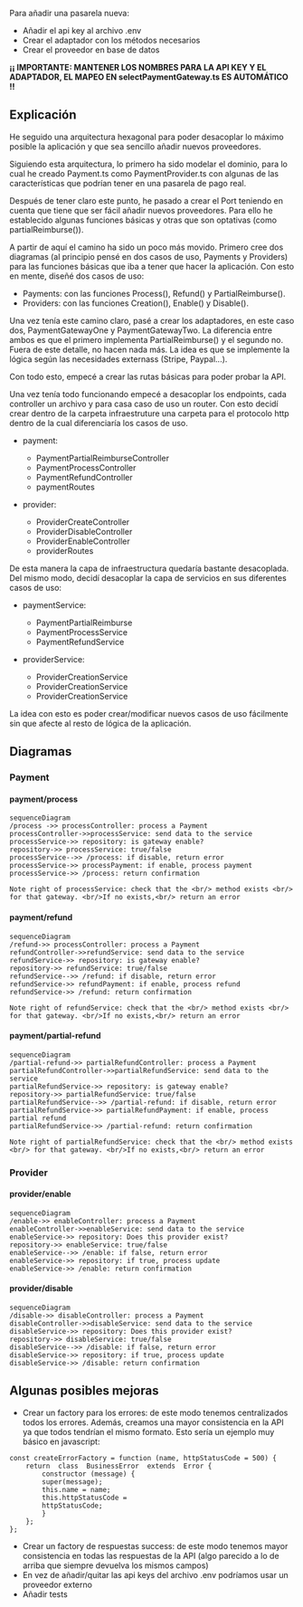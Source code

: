 Para añadir una pasarela nueva:

- Añadir el api key al archivo .env
- Crear el adaptador con los métodos necesarios
- Crear el proveedor en base de datos

**¡¡ IMPORTANTE: MANTENER LOS NOMBRES PARA LA API KEY Y EL ADAPTADOR, EL MAPEO EN selectPaymentGateway.ts ES AUTOMÁTICO !!**

  
## Explicación
He seguido una arquitectura hexagonal para poder desacoplar lo máximo posible la aplicación y que sea sencillo añadir nuevos proveedores.

Siguiendo esta arquitectura, lo primero ha sido modelar el dominio, para lo cual he creado Payment.ts como PaymentProvider.ts con algunas de las características que podrían tener en una pasarela de pago real.

  
Después de tener claro este punto, he pasado a crear el Port teniendo en cuenta que tiene que ser fácil añadir nuevos proveedores. Para ello he establecido algunas funciones básicas y otras que son optativas (como partialReimburse()).

  A partir de aquí el camino ha sido un poco más movido. Primero cree dos diagramas (al principio pensé en dos casos de uso, Payments y Providers) para las funciones básicas que iba a tener que hacer la aplicación. Con esto en mente, diseñé dos casos de uso:

- Payments: con las funciones Process(), Refund() y PartialReimburse().
- Providers: con las funciones Creation(), Enable() y Disable().

  

Una vez tenía este camino claro, pasé a crear los adaptadores, en este caso dos, PaymentGatewayOne y PaymentGatewayTwo. La diferencia entre ambos es que el primero implementa PartialReimburse() y el segundo no. Fuera de este detalle, no hacen nada más. La idea es que se implemente la lógica según las necesidades externass (Stripe, Paypal...).

  Con todo esto, empecé a crear las rutas básicas para poder probar la API.

  Una vez tenía todo funcionando empecé a desacoplar los endpoints, cada controller un archivo y para casa caso de uso un router. Con esto decidí crear dentro de la carpeta infraestruture una carpeta para el protocolo http dentro de la cual diferenciaría los casos de uso.

- payment:
	- PaymentPartialReimburseController
	- PaymentProcessController
	- PaymentRefundController
	- paymentRoutes


- provider:
	- ProviderCreateController
	- ProviderDisableController
	- ProviderEnableController
	- providerRoutes

De esta manera la capa de infraestructura quedaría bastante desacoplada. Del mismo modo, decidí desacoplar la capa de servicios en sus diferentes casos de uso:

- paymentService:
	- PaymentPartialReimburse
	- PaymentProcessService
	- PaymentRefundService

- providerService:
	- ProviderCreationService
	- ProviderCreationService
	- ProviderCreationService

  

La idea con esto es poder crear/modificar nuevos casos de uso fácilmente sin que afecte al resto de lógica de la aplicación.

## Diagramas

### Payment

#### payment/process
```mermaid
sequenceDiagram
/process ->> processController: process a Payment
processController->>processService: send data to the service
processService->> repository: is gateway enable?
repository->> processService: true/false
processService-->> /process: if disable, return error
processService->> processPayment: if enable, process payment
processService->> /process: return confirmation

Note right of processService: check that the <br/> method exists <br/> for that gateway. <br/>If no exists,<br/> return an error
```
#### payment/refund
```mermaid
sequenceDiagram
/refund->> processController: process a Payment
refundController->>refundService: send data to the service
refundService->> repository: is gateway enable?
repository->> refundService: true/false
refundService-->> /refund: if disable, return error
refundService->> refundPayment: if enable, process refund
refundService->> /refund: return confirmation

Note right of refundService: check that the <br/> method exists <br/> for that gateway. <br/>If no exists,<br/> return an error
```
#### payment/partial-refund
```mermaid
sequenceDiagram
/partial-refund->> partialRefundController: process a Payment
partialRefundController->>partialRefundService: send data to the service
partialRefundService->> repository: is gateway enable?
repository->> partialRefundService: true/false
partialRefundService-->> /partial-refund: if disable, return error
partialRefundService->> partialRefundPayment: if enable, process partial refund
partialRefundService->> /partial-refund: return confirmation

Note right of partialRefundService: check that the <br/> method exists <br/> for that gateway. <br/>If no exists,<br/> return an error
```

### Provider

#### provider/enable
```mermaid
sequenceDiagram
/enable->> enableController: process a Payment
enableController->>enableService: send data to the service
enableService->> repository: Does this provider exist?
repository->> enableService: true/false
enableService-->> /enable: if false, return error
enableService->> repository: if true, process update
enableService->> /enable: return confirmation
```
#### provider/disable
```mermaid
sequenceDiagram
/disable->> disableController: process a Payment
disableController->>disableService: send data to the service
disableService->> repository: Does this provider exist?
repository->> disableService: true/false
disableService-->> /disable: if false, return error
disableService->> repository: if true, process update
disableService->> /disable: return confirmation
```

## Algunas posibles mejoras

 - Crear un factory para los errores: de este modo tenemos centralizados todos los errores. Además, creamos una mayor consistencia en la API ya que todos tendrían el mismo formato. Esto sería un ejemplo muy básico en javascript:
```js:
const createErrorFactory = function (name, httpStatusCode = 500) { 
	return  class  BusinessError  extends  Error { 
		constructor (message) { 
		super(message);
		this.name = name;
		this.httpStatusCode = 
		httpStatusCode; 
		} 
	};
};
```

 - Crear un factory de respuestas success: de este modo tenemos mayor consistencia en todas las respuestas de la API (algo parecido a lo de arriba que siempre devuelva los mismos campos)
 - En vez de añadir/quitar las api keys del archivo .env podríamos usar un proveedor externo
 - Añadir tests